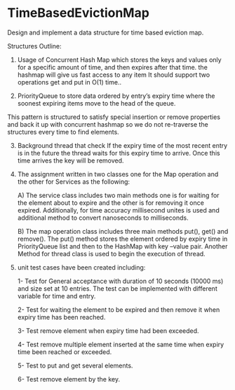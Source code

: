 # TimeBasedEvictionMap
Design and implement a data structure for time based eviction map. 



Structures Outline:

1)	Usage of Concurrent Hash Map which stores the keys and values only for a specific amount of time, and then expires after that time. 
    the hashmap will give us fast access to any item It should support two operations get and put in O(1) time..

2)	PriorityQueue to store data ordered by entry’s expiry time where the soonest expiring items move to the head of the queue.

This pattern is structured to satisfy special insertion or remove properties and back it up with
concurrent hashmap so we do not re-traverse the structures every time to find elements.

3)	Background thread that check If the expiry time of the most recent entry is in the future the thread waits for
    this expiry time to arrive. Once this time arrives the key will be removed.
    
4)	The assignment written in two classes one for the Map operation and the other for Services as the following: 

      A)	The service class includes two main methods one is for waiting for the element about to expire 
          and the other is for removing it once expired. Additionally, for time accuracy millisecond unites
          is used and additional method to convert nanoseconds to milliseconds.
          
      B)	The map operation class includes three main methods put(), get() and remove().
          The put() method stores the element ordered by expiry time in PriorityQueue list
          and then to the HashMap with key –value pair. Another Method for thread class is used to begin the execution of thread.
          
          
          
 5) unit test cases have been created including:
 
       1-	Test for General acceptance with duration of 10 seconds (10000 ms) and size set at 10 entries.
                The test can be implemented with different variable for time and entry. 
                
       2-	Test for waiting the element to be expired and then remove it when expiry time
                has been reached.
                
       3-	Test remove element when expiry time had been exceeded.
            
       4-	Test remove multiple element inserted at the same time when expiry time been reached or exceeded.
            
       5-	Test to put and get several elements.
            
       6-	Test remove element by the key.

